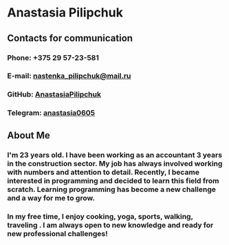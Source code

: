 # Anastasia Pilipchuk
## Contacts for communication
### Phone: +375 29 57-23-581
### E-mail: nastenka_pilipchuk@mail.ru
### GitHub: [AnastasiaPilipchuk](https://github.com/AnastasiaPilipchuk)
### Telegram: [anastasia0605](https://t.me/anastasia0605)
## About Me
### I'm 23 years old.  I have been working as an accountant 3 years in the construction sector. My job has always involved working with numbers and attention to detail. Recently, I became interested in programming and decided to learn this field from scratch. Learning programming has become a new challenge and a way for me to grow. 
### In my free time, I enjoy cooking, yoga, sports, walking, traveling . I am always open to new knowledge and ready for new professional challenges!